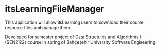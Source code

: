 # itsLearningFileManager
This application will allow itsLearning users to download their course resource files and manage them.

Developed for semester project of Data Structures and Algorithms II (SEN2122) course in spring of Bahçeşehir University Software Engineering.
